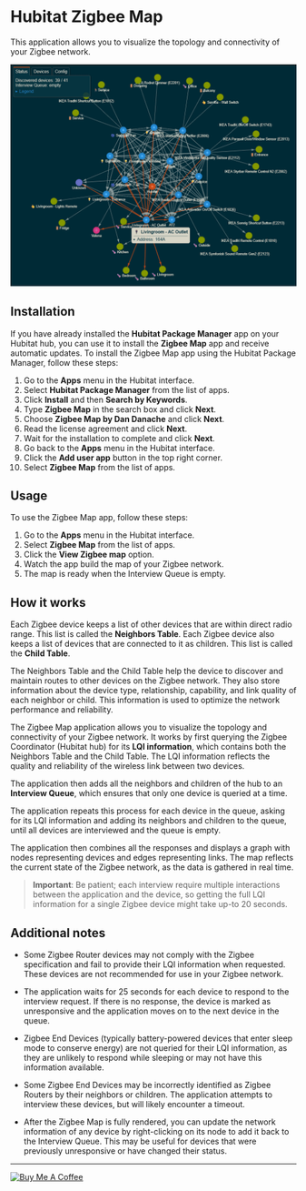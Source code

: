 # Hubitat Zigbee Map

This application allows you to visualize the topology and connectivity of your Zigbee network.

![Zigbee Map](zigbee-map.png "Zigbee Map")

## Installation

If you have already installed the **Hubitat Package Manager** app on your Hubitat hub, you can use it to install the **Zigbee Map** app and receive automatic updates. To install the Zigbee Map app using the Hubitat Package Manager, follow these steps:

1. Go to the **Apps** menu in the Hubitat interface.
2. Select **Hubitat Package Manager** from the list of apps.
3. Click **Install** and then **Search by Keywords**.
4. Type **Zigbee Map** in the search box and click **Next**.
5. Choose **Zigbee Map by Dan Danache** and click **Next**.
6. Read the license agreement and click **Next**.
7. Wait for the installation to complete and click **Next**.
8. Go back to the **Apps** menu in the Hubitat interface.
9. Click the **Add user app** button in the top right corner.
10. Select **Zigbee Map** from the list of apps.

## Usage

To use the Zigbee Map app, follow these steps:

1. Go to the **Apps** menu in the Hubitat interface.
2. Select **Zigbee Map** from the list of apps.
3. Click the **View Zigbee map** option.
4. Watch the app build the map of your Zigbee network.
5. The map is ready when the Interview Queue is empty.

## How it works

Each Zigbee device keeps a list of other devices that are within direct radio range. This list is called the **Neighbors Table**. Each Zigbee device also keeps a list of devices that are connected to it as children. This list is called the **Child Table**.

The Neighbors Table and the Child Table help the device to discover and maintain routes to other devices on the Zigbee network. They also store information about the device type, relationship, capability, and link quality of each neighbor or child. This information is used to optimize the network performance and reliability.

The Zigbee Map application allows you to visualize the topology and connectivity of your Zigbee network. It works by first querying the Zigbee Coordinator (Hubitat hub) for its **LQI information**, which contains both the Neighbors Table and the Child Table. The LQI information reflects the quality and reliability of the wireless link between two devices.

The application then adds all the neighbors and children of the hub to an **Interview Queue**, which ensures that only one device is queried at a time.

The application repeats this process for each device in the queue, asking for its LQI information and adding its neighbors and children to the queue, until all devices are interviewed and the queue is empty.

The application then combines all the responses and displays a graph with nodes representing devices and edges representing links. The map reflects the current state of the Zigbee network, as the data is gathered in real time.

> **Important**: Be patient; each interview require multiple interactions between the application and the device, so getting the full LQI information for a single Zigbee device might take up-to 20 seconds.

## Additional notes

* Some Zigbee Router devices may not comply with the Zigbee specification and fail to provide their LQI information when requested. These devices are not recommended for use in your Zigbee network.

* The application waits for 25 seconds for each device to respond to the interview request. If there is no response, the device is marked as unresponsive and the application moves on to the next device in the queue.

* Zigbee End Devices (typically battery-powered devices that enter sleep mode to conserve energy) are not queried for their LQI information, as they are unlikely to respond while sleeping or may not have this information available.

* Some Zigbee End Devices may be incorrectly identified as Zigbee Routers by their neighbors or children. The application attempts to interview these devices, but will likely encounter a timeout.

* After the Zigbee Map is fully rendered, you can update the network information of any device by right-clicking on its node to add it back to the Interview Queue. This may be useful for devices that were previously unresponsive or have changed their status.


---
[<img src="https://cdn.buymeacoffee.com/buttons/v2/default-yellow.png" alt="Buy Me A Coffee" style="height: 40px !important;width: 162px !important">](https://www.buymeacoffee.com/dandanache)
